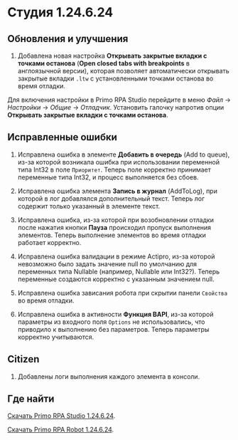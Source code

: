 # Студия 1.24.6.24

## Обновления и улучшения

1. Добавлена новая настройка **Открывать закрытые вкладки с точками останова** (**Open closed tabs with breakpoints** в англоязычной версии), которая позволяет автоматически открывать закрытые вкладки `.ltw` с установленными точками останова во время отладки.

Для включения настройки в Primo RPA Studio перейдите в меню *Файл* → *Настройки* → *Общие* → *Отладчик*. Установить галочку напротив опции **Открывать закрытые вкладки с точками останова**.

## Исправленные ошибки

1. Исправлена ошибка в элементе **Добавить в очередь** (Add to queue), из-за которой возникала ошибка при использовании переменной типа Int32 в поле `Приоритет`. Теперь поле корректно принимает переменные типа Int32, и процесс выполняется без сбоев.

1. Исправлена ошибка элемента **Запись в журнал** (AddToLog), при которой в лог добавлялся дополнительный текст. Теперь лог содержит только указанный в элементе текст.

1. Исправлена ошибка, из-за которой при возобновлении отладки после нажатия кнопки **Пауза** происходил пропуск выполнения элементов. Теперь выполнение элементов во время отладки работает корректно.

1. Исправлена ошибка валидации в режиме Actipro, из-за которой невозможно было задать значение null по умолчанию для переменных типа Nullable<T> (например, Nullable<Int32> или Int32?). Теперь переменные создаются корректно с указанным значением null.

1. Исправлена ошибка зависания робота при скрытии панели `Свойства` во время отладки.

1. Исправлена ошибка в активности **Функция BAPI**, из-за которой параметры из входного поля `Options` не использовались, что приводило к выполнению без параметров. Теперь параметры корректно учитываются.


## Citizen

1. Добавлены логи выполнения каждого элемента в консоли.

## Где найти

[Скачать Primo RPA Studio 1.24.6.24](https://disk.primo-rpa.ru/index.php/s/t9BHBjR6PP06Yax?path=%2FLTS%2FStudio%2F1.24.6).

[Скачать Primo RPA Robot 1.24.6.24](https://disk.primo-rpa.ru/index.php/s/t9BHBjR6PP06Yax?path=%2FLTS%2FRobot%2F1.24.6).
